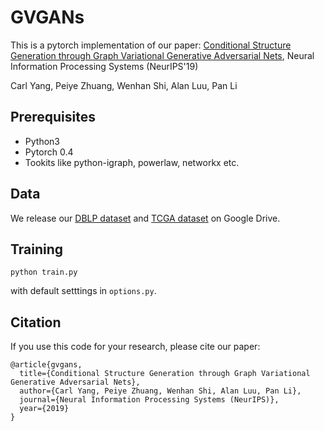# GVGANs
This is a pytorch implementation of our paper:
[Conditional Structure Generation through Graph Variational Generative Adversarial Nets](https://nips.cc/Conferences/2019/AcceptedPapersInitial), Neural Information Processing Systems (NeurIPS'19)

Carl Yang, Peiye Zhuang, Wenhan Shi, Alan Luu, Pan Li

## Prerequisites
- Python3
- Pytorch 0.4
- Tookits like python-igraph, powerlaw, networkx etc.

## Data
We release our [DBLP dataset](https://drive.google.com/drive/folders/1s9hLOEAIL4j63fBpIdm1IldfJCsLhzpB?usp=sharing) and [TCGA dataset](https://drive.google.com/open?id=1s9hLOEAIL4j63fBpIdm1IldfJCsLhzpB) on Google Drive.

## Training 
```
python train.py
```
with default setttings in `options.py`.


## Citation

If you use this code for your research, please cite our paper:
```
@article{gvgans,
  title={Conditional Structure Generation through Graph Variational Generative Adversarial Nets},
  author={Carl Yang, Peiye Zhuang, Wenhan Shi, Alan Luu, Pan Li},
  journal={Neural Information Processing Systems (NeurIPS)},
  year={2019}
}
```

